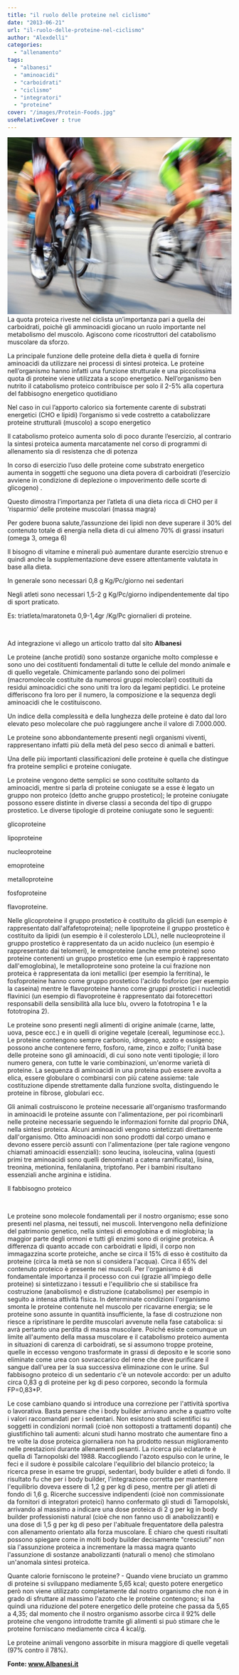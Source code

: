 ```yaml
---
title: "il ruolo delle proteine nel ciclismo"
date: "2013-06-21"
url: "il-ruolo-delle-proteine-nel-ciclismo"
author: "Alexdelli"
categories: 
  - "allenamento"
tags: 
  - "albanesi"
  - "aminoacidi"
  - "carboidrati"
  - "ciclismo"
  - "integratori"
  - "proteine"
cover: "/images/Protein-Foods.jpg"
useRelativeCover : true
---
```


[![ciclismo e proteine](images/protein-cycle-590x466.jpg)](http://alexdelli.it/wp-content/uploads/2013/06/protein-cycle.jpg)La quota proteica riveste nel ciclista un’importanza pari a quella dei carboidrati, poichè gli amminoacidi giocano un ruolo importante nel metabolismo del muscolo. Agiscono come ricostruttori del catabolismo muscolare da sforzo.

La principale funzione delle proteine della dieta è quella di fornire aminoacidi da utilizzare nei processi di sintesi proteica. Le proteine nell’organismo hanno infatti una funzione strutturale e una piccolissima quota di proteine viene utilizzata a scopo energetico. Nell’organismo ben nutrito il catabolismo proteico contribuisce per solo il 2-5% alla copertura del fabbisogno energetico quotidiano

Nel caso in cui l’apporto calorico sia fortemente carente di substrati energetici (CHO e lipidi) l’organismo si vede costretto a catabolizzare proteine strutturali (muscolo) a scopo energetico

Il catabolismo proteico aumenta solo di poco durante l’esercizio, al contrario la sintesi proteica aumenta marcatamente nel corso di programmi di allenamento sia di resistenza che di potenza

In corso di esercizio l’uso delle proteine come substrato energetico aumenta in soggetti che seguono una dieta povera di carboidrati (l’esercizio avviene in condizione di deplezione o impoverimento delle scorte di glicogeno) .

Questo dimostra l’importanza per l’atleta di una dieta ricca di CHO per il ‘risparmio’ delle proteine muscolari (massa magra)

Per godere buona salute,l’assunzione dei lipidi non deve superare il 30% del contenuto totale di energia nella dieta di cui almeno 70% di grassi insaturi (omega 3, omega 6)

Il bisogno di vitamine e minerali può aumentare durante esercizio strenuo e quindi anche la supplementazione deve essere attentamente valutata in base alla dieta.

In generale sono necessari 0,8 g Kg/Pc/giorno nei sedentari

Negli atleti sono necessari 1,5-2 g Kg/Pc/giorno indipendentemente dal tipo di sport praticato.

Es: triatleta/maratoneta 0,9-1,4gr /Kg/Pc giornalieri di proteine.

 

Ad integrazione vi allego un articolo tratto dal sito **Albanesi**

Le proteine (anche protidi) sono sostanze organiche molto complesse e sono uno dei costituenti fondamentali di tutte le cellule del mondo animale e di quello vegetale. Chimicamente parlando sono dei polimeri (macromolecole costituite da numerosi gruppi molecolari) costituiti da residui aminoacidici che sono uniti tra loro da legami peptidici. Le proteine differiscono fra loro per il numero, la composizione e la sequenza degli aminoacidi che le costituiscono.

Un indice della complessità e della lunghezza delle proteine è dato dal loro elevato peso molecolare che può raggiungere anche il valore di 7.000.000.

Le proteine sono abbondantemente presenti negli organismi viventi, rappresentano infatti più della metà del peso secco di animali e batteri.

Una delle più importanti classificazioni delle proteine è quella che distingue fra proteine semplici e proteine coniugate.

Le proteine vengono dette semplici se sono costituite soltanto da aminoacidi, mentre si parla di proteine coniugate se a esse è legato un gruppo non proteico (detto anche gruppo prostetico); le proteine coniugate possono essere distinte in diverse classi a seconda del tipo di gruppo prostetico. Le diverse tipologie di proteine coniugate sono le seguenti:

glicoproteine

lipoproteine

nucleoproteine

emoproteine

metalloproteine

fosfoproteine

flavoproteine.

Nelle glicoproteine il gruppo prostetico è costituito da glicidi (un esempio è rappresentato dall'alfafetoproteina); nelle lipoproteine il gruppo prostetico è costituito da lipidi (un esempio è il colesterolo LDL), nelle nucleoproteine il gruppo prostetico è rappresentato da un acido nucleico (un esempio è rappresentato dai telomeri), le emoproteine (anche eme proteine) sono proteine contenenti un gruppo prostetico eme (un esempio è rappresentato dall'emoglobina), le metalloproteine sono proteine la cui frazione non proteica è rappresentata da ioni metallici (per esempio la ferritina), le fosfoproteine hanno come gruppo prostetico l'acido fosforico (per esempio la caseina) mentre le flavoproteine hanno come gruppi prostetici i nucleotidi flavinici (un esempio di flavoproteine è rappresentato dai fotorecettori responsabili della sensibilità alla luce blu, ovvero la fototropina 1 e la fototropina 2).

Le proteine sono presenti negli alimenti di origine animale (carne, latte, uova, pesce ecc.) e in quelli di origine vegetale (cereali, leguminose ecc.). Le proteine contengono sempre carbonio, idrogeno, azoto e ossigeno; possono anche contenere ferro, fosforo, rame, zinco e zolfo; l'unità base delle proteine sono gli aminoacidi, di cui sono note venti tipologie; il loro numero genera, con tutte le varie combinazioni, un'enorme varietà di proteine. La sequenza di aminoacidi in una proteina può essere avvolta a elica, essere globulare o combinarsi con più catene assieme: tale costituzione dipende strettamente dalla funzione svolta, distinguendo le proteine in fibrose, globulari ecc.

Gli animali costruiscono le proteine necessarie all'organismo trasformando in aminoacidi le proteine assunte con l'alimentazione, per poi ricombinarli nelle proteine necessarie seguendo le informazioni fornite dal proprio DNA, nella sintesi proteica. Alcuni aminoacidi vengono sintetizzati direttamente dall'organismo. Otto aminoacidi non sono prodotti dal corpo umano e devono essere perciò assunti con l'alimentazione (per tale ragione vengono chiamati aminoacidi essenziali): sono leucina, isoleucina, valina (questi primi tre aminoacidi sono quelli denominati a catena ramificata), lisina, treonina, metionina, fenilalanina, triptofano. Per i bambini risultano essenziali anche arginina e istidina.

Il fabbisogno proteico

 

Le proteine sono molecole fondamentali per il nostro organismo; esse sono presenti nel plasma, nei tessuti, nei muscoli. Intervengono nella definizione del patrimonio genetico, nella sintesi di emoglobina e di mioglobina; la maggior parte degli ormoni e tutti gli enzimi sono di origine proteica. A differenza di quanto accade con carboidrati e lipidi, il corpo non immagazzina scorte proteiche, anche se circa il 15% di esso è costituito da proteine (circa la metà se non si considera l'acqua). Circa il 65% del contenuto proteico è presente nei muscoli. Per l'organismo è di fondamentale importanza il processo con cui (grazie all'impiego delle proteine) si sintetizzano i tessuti e l'equilibrio che si stabilisce fra costruzione (anabolismo) e distruzione (catabolismo) per esempio in seguito a intensa attività fisica. In determinate condizioni l'organismo smonta le proteine contenute nel muscolo per ricavarne energia; se le proteine sono assunte in quantità insufficiente, la fase di costruzione non riesce a ripristinare le perdite muscolari avvenute nella fase catabolica: si avrà pertanto una perdita di massa muscolare. Poiché esiste comunque un limite all'aumento della massa muscolare e il catabolismo proteico aumenta in situazioni di carenza di carboidrati, se si assumono troppe proteine, quelle in eccesso vengono trasformate in grassi di deposito e le scorie sono eliminate come urea con sovraccarico del rene che deve purificare il sangue dall'urea per la sua successiva eliminazione con le urine. Sul fabbisogno proteico di un sedentario c'è un notevole accordo: per un adulto circa 0,83 g di proteine per kg di peso corporeo, secondo la formula FP=0,83\*P.

Le cose cambiano quando si introduce una correzione per l'attività sportiva o lavorativa. Basta pensare che i body builder arrivano anche a quattro volte i valori raccomandati per i sedentari. Non esistono studi scientifici su soggetti in condizioni normali (cioè non sottoposti a trattamenti dopanti) che giustifichino tali aumenti: alcuni studi hanno mostrato che aumentare fino a tre volte la dose proteica giornaliera non ha prodotto nessun miglioramento nelle prestazioni durante allenamenti pesanti. La ricerca più eclatante è quella di Tarnopolski del 1988. Raccogliendo l'azoto espulso con le urine, le feci e il sudore è possibile calcolare l'equilibrio del bilancio proteico; la ricerca prese in esame tre gruppi, sedentari, body builder e atleti di fondo. Il risultato fu che per i body builder, l'integrazione corretta per mantenere l'equilibrio doveva essere di 1,2 g per kg di peso, mentre per gli atleti di fondo di 1,6 g. Ricerche successive indipendenti (cioè non commissionate da fornitori di integratori proteici) hanno confermato gli studi di Tarnopolski, arrivando al massimo a indicare una dose proteica di 2 g per kg in body builder professionisti natural (cioè che non fanno uso di anabolizzanti) e una dose di 1,5 g per kg di peso per l'abituale frequentatore della palestra con allenamento orientato alla forza muscolare. È chiaro che questi risultati possono spiegare come in molti body builder decisamente "cresciuti" non sia l'assunzione proteica a incrementare la massa magra quanto l'assunzione di sostanze anabolizzanti (naturali o meno) che stimolano un'anomala sintesi proteica.

Quante calorie forniscono le proteine? - Quando viene bruciato un grammo di proteine si sviluppano mediamente 5,65 kcal; questo potere energetico però non viene utilizzato completamente dal nostro organismo che non è in grado di sfruttare al massimo l'azoto che le proteine contengono; si ha quindi una riduzione del potere energetico delle proteine che passa da 5,65 a 4,35; dal momento che il nostro organismo assorbe circa il 92% delle proteine che vengono introdotte tramite gli alimenti si può stimare che le proteine forniscano mediamente circa 4 kcal/g.

Le proteine animali vengono assorbite in misura maggiore di quelle vegetali (97% contro il 78%).

**Fonte: www.Albanesi.it**
